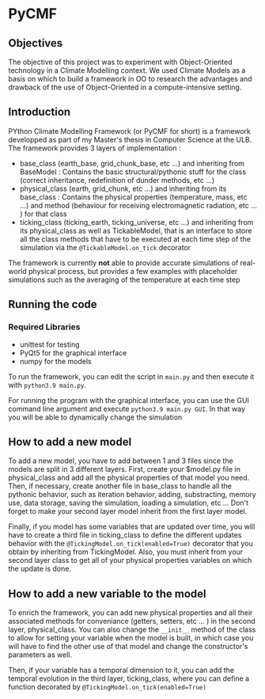 # PyCMF

## Objectives

The objective of this project was to experiment with Object-Oriented technology in a Climate Modelling context. We used Climate Models as a basis on which to build a framework in OO to research the advantages and drawback of the use of Object-Oriented in a compute-intensive setting.

## Introduction

PYthon Climate Modelling Framework (or PyCMF for short) is a framework developped as part of my Master's thesis in Computer Science at
the ULB. The framework provides 3 layers of implementation :

- base_class (earth_base, grid_chunk_base, etc ...) and inheriting from BaseModel : Contains the basic
  structural/pythonic stuff for the class (correct inheritance, redefinition of dunder methods, etc ...)
- physical_class (earth, grid_chunk, etc ...) and inheriting from its base_class : Contains the physical properties (temperature, mass, etc ...) and
  method (behaviour for receiving electromagnetic radiation, etc ... ) for that class 
- ticking_class (ticking_earth, ticking_universe, etc ...) and inheriting from its physical_class as well as
  TickableModel, that is an interface to store all the class methods that have to be executed at each time step of the
  simulation via the `@TickableModel.on_tick` decorator

The framework is currently **not** able to provide accurate simulations of real-world physical process, but provides a
few examples with placeholder simulations such as the averaging of the temperature at each time step

## Running the code

### Required Libraries

- unittest for testing
- PyQt5 for the graphical interface
- numpy for the models


To run the framework, you can edit the script in `main.py` and then execute it with `python3.9 main.py`.

For running the program with the graphical interface, you can use the GUI command line argument and
execute `python3.9 main.py GUI`. In that way you will be able to dynamically change the simulation

## How to add a new model

To add a new model, you have to add between 1 and 3 files since the models are split in 3 different layers. First, create your $model.py file in physical_class and add all the physical properties of that model you need. Then, if necessary, create another file in base_class to handle all the pythonic behavior, such as iteration behavior, adding, substracting, memory use, data storage, saving the simulation, loading a simulation, etc ... Don't forget to make your second layer model inherit from the first layer model.

Finally, if you model has some variables that are updated over time, you will have to create a third file in ticking_class to define the different updates behavior with the `@TickingModel.on_tick(enabled=True)` decorator that you obtain by inheriting from TickingModel. Also, you must inherit from your second layer class to get all of your physical properties variables on which the update is done.

## How to add a new variable to the model

To enrich the framework, you can add new physical properties and all their associated methods for conveniance (getters, setters, etc ... ) in the second layer, physical_class. You can also change the `__init__` method of the class to allow for setting your variable when the model is built, in which case you will have to find the other use of that model and change the constructor's parameters as well.

Then, if your variable has a temporal dimension to it, you can add the temporal evolution in the third layer, ticking_class, where you can define a function decorated by `@TickingModel.on_tick(enabled=True)`


